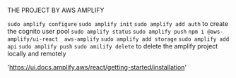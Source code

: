THE PROJECT BY AWS AMPLIFY

`sudo amplify configure`
`sudo amplify init`
`sudo amplify add auth` to create the cognito user pool
`sudo amplify status`
`sudo amplify push`
`npm i @aws-amplify/ui-react  aws-amplify`
`sudo amplify add storage`
`sudo amplify add api`
`sudo amplify push`
`sudo amilify delete` to delete the amplify project locally and remotely

'https://ui.docs.amplify.aws/react/getting-started/installation'
